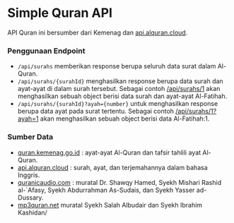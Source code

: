 # Simple Quran API

API Quran ini bersumber dari Kemenag dan [api.alquran.cloud](https://api.alquran.cloud).

### Penggunaan Endpoint

- `/api/surahs` memberikan response berupa seluruh data surat dalam Al-Quran.
- `/api/surahs/{surahId}` menghasilkan response berupa data surah dan ayat-ayat di dalam surah tersebut. Sebagai contoh [/api/surahs/1](https://quran-api.vercel.app/api/surahs/1) akan menghasilkan sebuah object berisi data surah dan ayat-ayat Al-Fatihah.
- `/api/surahs/{surahId}?ayah={number}` untuk menghasilkan response berupa data ayat pada surat tertentu. Sebagai contoh [/api/surahs/1?ayah=1](https://quran-api.vercel.app/api/surahs/1?ayah=1) akan menghasilkan sebuah object berisi data Al-Fatihah:1.

### Sumber Data

- [quran.kemenag.go.id](https://quran.kemenag.go.id) : ayat-ayat Al-Quran dan tafsir tahlili ayat Al-Quran.
- [api.alquran.cloud](https://api.alquran.cloud) : surah, ayat, dan terjemahannya dalam bahasa Inggris.
- [quranicaudio.com](https://quranicaudio.com) : muratal Dr. Shawqy Hamed, Syekh Mishari Rashid al-`Afasy, Syekh Abdurrahman As-Sudais, dan Syekh Yasser ad-Dussary.
- [mp3quran.net](https://mp3quran.net) muratal Syekh Salah Albudair dan Syekh Ibrahim Kashidan/
